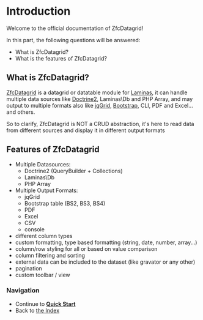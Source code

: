 # Introduction

Welcome to the official documentation of ZfcDatagrid!

In this part, the following questions will be answered:

* What is ZfcDatagrid?
* What is the features of ZfcDatagrid?

## What is ZfcDatagrid?

[ZfcDatagrid](https://github.com/zfc-datagrid/zfc-datagrid/) is a datagrid or datatable module for 
[Laminas](https://www.getlaminas.org/), it can handle multiple data sources like 
[Doctrine2](http://www.doctrine-project.org/), 
Laminas\Db and PHP Array, and may output to multiple formats also like [jqGrid](http://www.trirand.com), 
[Bootstrap](http://getbootstrap.com/),  CLI, PDF and Excel... and others.

So to clarify, ZfcDatagrid is NOT a CRUD abstraction, it's here to read data from different sources and display it in different output formats

## Features of ZfcDatagrid

* Multiple Datasources: 
  * Doctrine2 (QueryBuilder + Collections)
  * Laminas\Db
  * PHP Array
* Multiple Output Formats:
  * jqGrid
  * Bootstrap table (BS2, BS3, BS4)
  * PDF
  * Excel
  * CSV
  * console
* different column types
* custom formatting, type based formatting (string, date, number, array...)
* column/row styling for all or based on value comparison
* column filtering and sorting
* external data can be included to the dataset (like gravator or any other)
* pagination
* custom toolbar / view

### Navigation

* Continue to [**Quick Start**](/docs/02.%20Quick%20Start.md)
* Back to [the Index](/docs/README.md)

